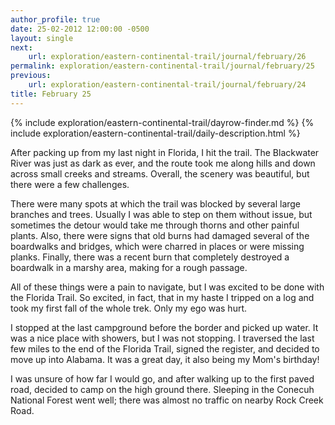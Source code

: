 ```yaml
---
author_profile: true
date: 25-02-2012 12:00:00 -0500
layout: single
next:
    url: exploration/eastern-continental-trail/journal/february/26
permalink: exploration/eastern-continental-trail/journal/february/25
previous:
    url: exploration/eastern-continental-trail/journal/february/24
title: February 25
---
```

{% include exploration/eastern-continental-trail/dayrow-finder.md %}
{% include exploration/eastern-continental-trail/daily-description.html %}

After packing up from my last night in Florida, I hit the trail. The Blackwater River was just as dark as ever, and the route took me along hills and down across small creeks and streams. Overall, the scenery was beautiful, but there were a few challenges.

There were many spots at which the trail was blocked by several large branches and trees. Usually I was able to step on them without issue, but sometimes the detour would take me through thorns and other painful plants. Also, there were signs that old burns had damaged several of the boardwalks and bridges, which were charred in places or were missing planks. Finally, there was a recent burn that completely destroyed a boardwalk in a marshy area, making for a rough passage.

All of these things were a pain to navigate, but I was excited to be done with the Florida Trail. So excited, in fact, that in my haste I tripped on a log and took my first fall of the whole trek. Only my ego was hurt.

I stopped at the last campground before the border and picked up water. It was a nice place with showers, but I was not stopping. I traversed the last few miles to the end of the Florida Trail, signed the register, and decided to move up into Alabama. It was a great day, it also being my Mom's birthday!

I was unsure of how far I would go, and after walking up to the first paved road, decided to camp on the high ground there. Sleeping in the Conecuh National Forest went well; there was almost no traffic on nearby Rock Creek Road.